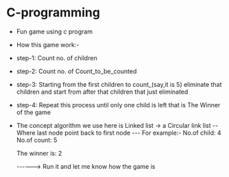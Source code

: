 # C-programming
* Fun game using c program
* How this game work:-
* step-1: Count no. of children
* step-2: Count no. of Count_to_be_counted
* step-3: Starting from the first children to count_(say,it is 5) eliminate that children and start from after that children that just eliminated
* step-4: Repeat this process until only one child is left that is The Winner of the game

* The concept algorithm we use here is Linked list -> a Circular link list
-- Where last node point back to first node ---
  For example:-
  No.of child: 4
  No.of count: 5

  The winner is: 2

  ------>
  Run it and let me know how the game is
  
